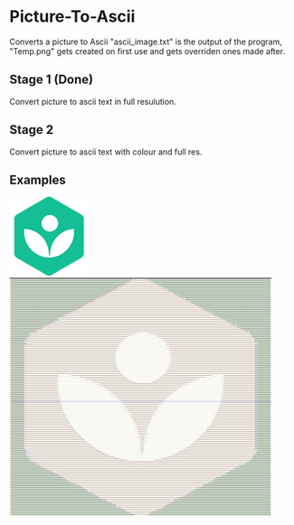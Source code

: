 # Picture-To-Ascii
Converts a picture to Ascii
"ascii_image.txt" is the output of the program, "Temp.png" gets created on first use and gets overriden ones made after.
## Stage 1 (Done)
  Convert picture to ascii text in full resulution.
  
## Stage 2 
  Convert picture to ascii text with colour and full res.
  
## Examples

![Before](d.png)
![After](d_fin.png)
 
